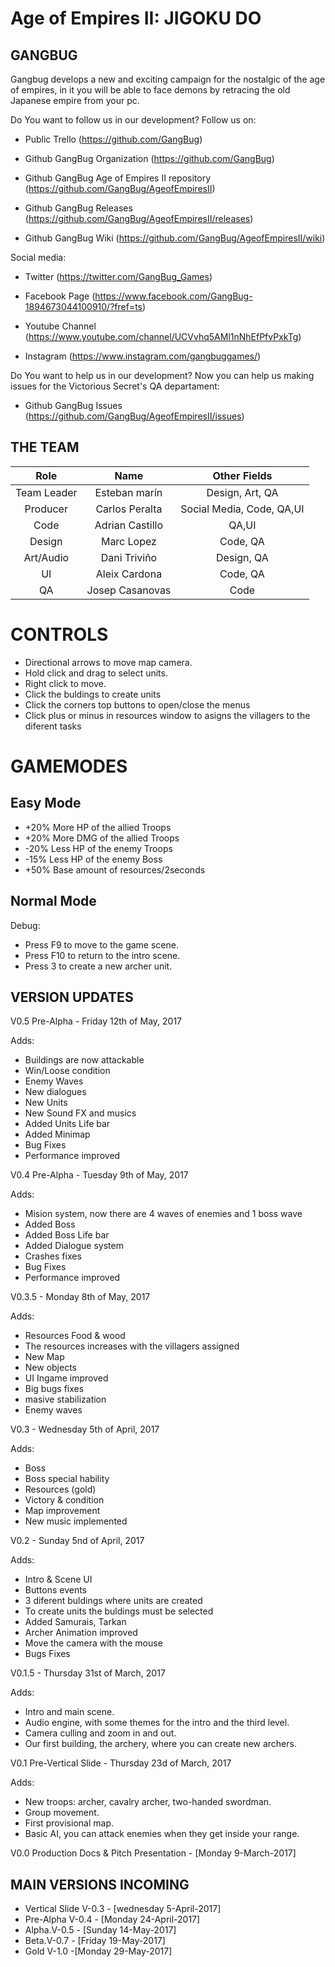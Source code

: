 ﻿# Age of Empires II: JIGOKU DO 

## GANGBUG 

Gangbug develops a new and exciting campaign for the nostalgic of the age of empires, in it you
will be able to face demons by retracing the old Japanese empire from your pc.
		
Do You want to follow us in our development? Follow us on:		
		
* Public Trello (https://github.com/GangBug)  	
	
* Github GangBug Organization (https://github.com/GangBug)        	
	
* Github GangBug Age of Empires II repository (https://github.com/GangBug/AgeofEmpiresII) 
		
* Github GangBug Releases (https://github.com/GangBug/AgeofEmpiresII/releases)  

* Github GangBug Wiki (https://github.com/GangBug/AgeofEmpiresII/wiki)		
		
Social media:		
* Twitter (https://twitter.com/GangBug_Games)  	
	
* Facebook Page (https://www.facebook.com/GangBug-1894673044100910/?fref=ts)  	
	
* Youtube Channel (https://www.youtube.com/channel/UCVvhq5AMl1nNhEfPfvPxkTg)

* Instagram (https://www.instagram.com/gangbuggames/)  		
		
Do You want to help us in our development? Now you can help us making issues for the Victorious
Secret's QA departament: 		
		
* Github GangBug Issues (https://github.com/GangBug/AgeofEmpiresII/issues) 		



## THE TEAM

| Role        | Name           | Other Fields |
|:-----------:|:--------------:|:--------------:|
| Team Leader | Esteban marín  |Design, Art, QA| 
| Producer    | Carlos Peralta |Social Media, Code, QA,UI|
| Code        | Adrian Castillo|QA,UI|
| Design      | Marc Lopez     |Code, QA|
| Art/Audio   | Dani Triviño   |Design, QA|
| UI          | Aleix Cardona  |Code, QA|
| QA          | Josep Casanovas|Code| 


# CONTROLS

* Directional arrows to move map camera.
* Hold click and drag to select units.
* Right click to move.
* Click the buldings to create units
* Click the corners top buttons to open/close the menus
* Click plus or minus in resources window to asigns the villagers to the diferent tasks

# GAMEMODES

## Easy Mode

* +20% More HP of the allied Troops
* +20% More DMG of the allied Troops
* -20% Less HP of the enemy Troops
* -15% Less HP of the enemy Boss
* +50% Base amount of resources/2seconds

## Normal Mode

Debug:

* Press F9 to move to the game scene.
* Press F10 to return to the intro scene.
* Press 3 to create a new archer unit.


## VERSION UPDATES

V0.5 Pre-Alpha - Friday 12th of May, 2017

Adds:
* Buildings are now attackable
* Win/Loose condition
* Enemy Waves
* New dialogues
* New Units
* New Sound FX and musics
* Added Units Life bar
* Added Minimap
* Bug Fixes
* Performance improved

V0.4 Pre-Alpha - Tuesday 9th of May, 2017

Adds:
* Mision system, now there are 4 waves of enemies and 1 boss wave
* Added Boss
* Added Boss Life bar
* Added Dialogue system
* Crashes fixes
* Bug Fixes
* Performance improved


V0.3.5 - Monday 8th of May, 2017

Adds:
* Resources Food & wood
* The resources increases with the villagers assigned
* New Map
* New objects
* UI Ingame improved
* Big bugs fixes
* masive stabilization 
* Enemy waves

V0.3 - Wednesday 5th of April, 2017

Adds:
* Boss
* Boss special hability
* Resources (gold)
* Victory & condition
* Map improvement
* New music implemented

V0.2 - Sunday 5nd of April, 2017

Adds:
* Intro & Scene UI
* Buttons events
* 3 diferent buldings where units are created
* To create units the buldings must be selected
* Added Samurais, Tarkan
* Archer Animation improved
* Move the camera with the mouse
* Bugs Fixes

V0.1.5 - Thursday 31st of March, 2017

Adds:
* Intro and main scene.
* Audio engine, with some themes for the intro and the third level.
* Camera culling and zoom in and out.
* Our first building, the archery, where you can create new archers.

V0.1 Pre-Vertical Slide - Thursday 23d of March, 2017

Adds:
* New troops: archer, cavalry archer, two-handed swordman.
* Group movement.
* First provisional map.
* Basic AI, you can attack enemies when they get inside your range.

V0.0 Production Docs & Pitch Presentation - [Monday 9-March-2017]

## MAIN VERSIONS INCOMING

* Vertical Slide V-0.3 - [wednesday 5-April-2017] 
* Pre-Alpha V-0.4 - [Monday 24-April-2017] 
* Alpha.V-0.5 - [Sunday 14-May-2017] 
* Beta.V-0.7 - [Friday 19-May-2017] 
* Gold V-1.0 -[Monday 29-May-2017]
